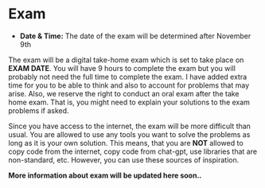 # Exam
- **Date & Time:** The date of the exam will be determined after November 9th

The exam will be a digital take-home exam which is set to take place on **EXAM
DATE**.
You will have 9 hours to complete the exam but you will probably not need the full time to complete the exam.
I have added extra time for you to be able to think and also to account for
problems that may arise. Also, we reserve the right to conduct an oral
exam after the take home exam. That is, you might need to explain your solutions to 
the exam problems if asked.

Since you have access to the internet,
the exam will be more difficult than usual. You are allowed to use any tools you
want to solve the problems as long as it is your own solution. This means, that
you are **NOT** allowed to copy code from the internet, copy code from chat-gpt, use libraries
that are non-standard, etc. However, you can use these sources of inspiration.

**More information about exam will be updated here soon..**
